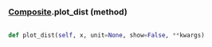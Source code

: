 ### [Composite](Composite.md).plot_dist (method)


```py

def plot_dist(self, x, unit=None, show=False, **kwargs)

```


